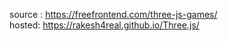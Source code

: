 source : https://freefrontend.com/three-js-games/ <br>
hosted: https://rakesh4real.github.io/Three.js/
